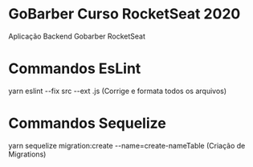 # GoBarber Curso RocketSeat  2020
Aplicação Backend Gobarber RocketSeat

# Commandos EsLint
yarn eslint --fix src --ext .js (Corrige e formata todos os arquivos)

# Commandos Sequelize
yarn sequelize migration:create --name=create-nameTable (Criação de Migrations)
